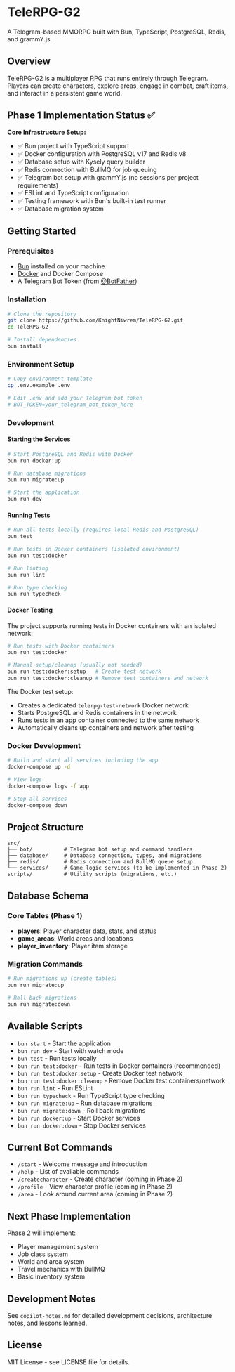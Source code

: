 # TeleRPG-G2

A Telegram-based MMORPG built with Bun, TypeScript, PostgreSQL, Redis, and grammY.js.

## Overview

TeleRPG-G2 is a multiplayer RPG that runs entirely through Telegram. Players can create characters, explore areas, engage in combat, craft items, and interact in a persistent game world.

## Phase 1 Implementation Status ✅

**Core Infrastructure Setup:**
- ✅ Bun project with TypeScript support
- ✅ Docker configuration with PostgreSQL v17 and Redis v8
- ✅ Database setup with Kysely query builder
- ✅ Redis connection with BullMQ for job queuing
- ✅ Telegram bot setup with grammY.js (no sessions per project requirements)
- ✅ ESLint and TypeScript configuration
- ✅ Testing framework with Bun's built-in test runner
- ✅ Database migration system

## Getting Started

### Prerequisites
- [Bun](https://bun.sh/) installed on your machine
- [Docker](https://www.docker.com/) and Docker Compose
- A Telegram Bot Token (from [@BotFather](https://t.me/botfather))

### Installation

```bash
# Clone the repository
git clone https://github.com/KnightNiwrem/TeleRPG-G2.git
cd TeleRPG-G2

# Install dependencies
bun install
```

### Environment Setup

```bash
# Copy environment template
cp .env.example .env

# Edit .env and add your Telegram bot token
# BOT_TOKEN=your_telegram_bot_token_here
```

### Development

#### Starting the Services

```bash
# Start PostgreSQL and Redis with Docker
bun run docker:up

# Run database migrations
bun run migrate:up

# Start the application
bun run dev
```

#### Running Tests

```bash
# Run all tests locally (requires local Redis and PostgreSQL)
bun test

# Run tests in Docker containers (isolated environment)
bun run test:docker

# Run linting
bun run lint

# Run type checking
bun run typecheck
```

#### Docker Testing

The project supports running tests in Docker containers with an isolated network:

```bash
# Run tests with Docker containers
bun run test:docker

# Manual setup/cleanup (usually not needed)
bun run test:docker:setup   # Create test network
bun run test:docker:cleanup # Remove test containers and network
```

The Docker test setup:
- Creates a dedicated `telerpg-test-network` Docker network
- Starts PostgreSQL and Redis containers in the network
- Runs tests in an app container connected to the same network
- Automatically cleans up containers and network after testing

### Docker Development

```bash
# Build and start all services including the app
docker-compose up -d

# View logs
docker-compose logs -f app

# Stop all services
docker-compose down
```

## Project Structure

```
src/
├── bot/          # Telegram bot setup and command handlers
├── database/     # Database connection, types, and migrations
├── redis/        # Redis connection and BullMQ queue setup
└── services/     # Game logic services (to be implemented in Phase 2)
scripts/          # Utility scripts (migrations, etc.)
```

## Database Schema

### Core Tables (Phase 1)
- **players**: Player character data, stats, and status
- **game_areas**: World areas and locations
- **player_inventory**: Player item storage

### Migration Commands

```bash
# Run migrations up (create tables)
bun run migrate:up

# Roll back migrations
bun run migrate:down
```

## Available Scripts

- `bun start` - Start the application
- `bun run dev` - Start with watch mode
- `bun test` - Run tests locally
- `bun run test:docker` - Run tests in Docker containers (recommended)
- `bun run test:docker:setup` - Create Docker test network
- `bun run test:docker:cleanup` - Remove Docker test containers/network
- `bun run lint` - Run ESLint
- `bun run typecheck` - Run TypeScript type checking
- `bun run migrate:up` - Run database migrations
- `bun run migrate:down` - Roll back migrations
- `bun run docker:up` - Start Docker services
- `bun run docker:down` - Stop Docker services

## Current Bot Commands

- `/start` - Welcome message and introduction
- `/help` - List of available commands
- `/createcharacter` - Create character (coming in Phase 2)
- `/profile` - View character profile (coming in Phase 2)
- `/area` - Look around current area (coming in Phase 2)

## Next Phase Implementation

Phase 2 will implement:
- Player management system
- Job class system
- World and area system
- Travel mechanics with BullMQ
- Basic inventory system

## Development Notes

See `copilot-notes.md` for detailed development decisions, architecture notes, and lessons learned.

## License

MIT License - see LICENSE file for details.
